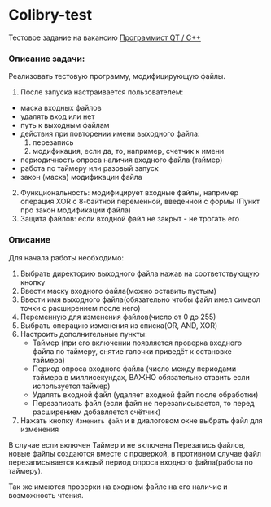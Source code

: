# Colibry-test
Тестовое задание на вакансию [Программист QT / C++](https://hh.ru/vacancy/80249885)

### Описание задачи:
Реализовать тестовую программу, модифицирующую файлы.
1) После запуска настраивается пользователем:
  * маска входных файлов
  * удалять вход или нет
  * путь к выходным файлам
  * действия при повторении имени выходного файла:
    1) перезапись
    2) модификация, если да, то, например, счетчик к имени
  * периодичность опроса наличия входного файла (таймер)
  * работа по таймеру или разовый запуск
  * закон (маска) модификации файла
2) Функциональность: модифицирует входные файлы, например операция XOR с 8-байтной переменной, введенной с формы (Пункт про закон модификации файла)
3) Защита файлов: если входной файл не закрыт - не трогать его

### Описание
Для начала работы необходимо:
1) Выбрать директорию выходного файла нажав на соответствующую кнопку
2) Ввести маску входного файла(можно оставить пустым)
3) Ввести имя выходного файла(обязательно чтобы файл имел символ точки с расширением после него)
4) Переменную для изменения файлов(число от 0 до 255)
5) Выбрать операцию изменения из списка(OR, AND, XOR)
6) Настроить дополнительные пункты:
    * Таймер (при его включении появляется проверка входного файла по таймеру, снятие галочки приведёт к остановке таймера)
    * Период опроса входного файла (число между периодами таймера в миллисекундах, ВАЖНО обязательно ставить если используется таймер)
    * Удалять входной файл (удаляет входной файл после обработки)
    * Перезаписать файл (если файл не перезаписывается, то перед расширением добавляется счётчик)
7) Нажать кнопку ```Изменить файл``` и в диалоговом окне выбрать файл для изменения

В случае если включен Таймер и не включена Перезапись файлов, новые файлы создаются вместе с проверкой, в противном случае файл перезаписывается каждый период опроса входного файла(работа по таймеру).

Так же имеются проверки на входном файле на его наличие и возможность чтения.
